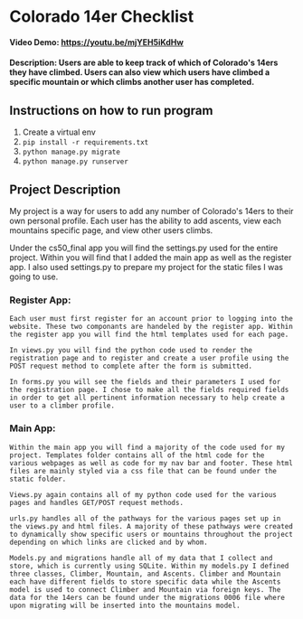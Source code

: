 # Colorado 14er Checklist
#### Video Demo:  <https://youtu.be/mjYEH5iKdHw>
#### Description: Users are able to keep track of which of Colorado's 14ers they have climbed. Users can also view which users have climbed a specific mountain or which climbs another user has completed.


## Instructions on how to run program

  1. Create a virtual env
  2. `pip install -r requirements.txt`
  3. `python manage.py migrate`
  4. `python manage.py runserver`

## Project Description

My project is a way for users to add any number of Colorado's 14ers to their own personal profile. Each user has the ability to add ascents, view each mountains specific page, and view other users climbs. 

Under the cs50_final app you will find the settings.py used for the entire project. Within you will find that I added the main app as well as the register app. I also used settings.py to prepare my project for the static files I was going to use.

### Register App:
    Each user must first register for an account prior to logging into the website. These two componants are handeled by the register app. Within the register app you will find the html templates used for each page. 

    In views.py you will find the python code used to render the registration page and to register and create a user profile using the POST request method to complete after the form is submitted. 

    In forms.py you will see the fields and their parameters I used for the registration page. I chose to make all the fields required fields in order to get all pertinent information necessary to help create a user to a climber profile.

### Main App:
    Within the main app you will find a majority of the code used for my project. Templates folder contains all of the html code for the various webpages as well as code for my nav bar and footer. These html files are mainly styled via a css file that can be found under the static folder.

    Views.py again contains all of my python code used for the various pages and handles GET/POST request methods. 

    urls.py handles all of the pathways for the various pages set up in the views.py and html files. A majority of these pathways were created to dynamically show specific users or mountains throughout the project depending on which links are clicked and by whom.

    Models.py and migrations handle all of my data that I collect and store, which is currently using SQLite. Within my models.py I defined three classes, Climber, Mountain, and Ascents. Climber and Mountain each have different fields to store specific data while the Ascents model is used to connect Climber and Mountain via foreign keys. The data for the 14ers can be found under the migrations 0006 file where upon migrating will be inserted into the mountains model.